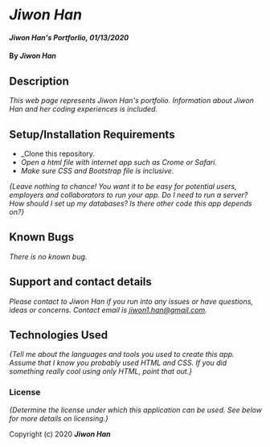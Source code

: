 # _Jiwon Han_

#### _Jiwon Han's Portforlio, 01/13/2020_

#### By _**Jiwon Han**_

## Description

_This web page represents Jiwon Han's portfolio. Information about Jiwon Han and her coding experiences is included._

## Setup/Installation Requirements

* _Clone this repository.
* _Open a html file with internet app such as Crome or Safari._
* _Make sure CSS and Bootstrap file is inclusive._


_{Leave nothing to chance! You want it to be easy for potential users, employers and collaborators to run your app. Do I need to run a server? How should I set up my databases? Is there other code this app depends on?}_

## Known Bugs

_There is no known bug._

## Support and contact details

_Please contact to Jiwon Han if you run into any issues or have questions, ideas or concerns. Contact email is jiwon1.han@gmail.com._

## Technologies Used

_{Tell me about the languages and tools you used to create this app. Assume that I know you probably used HTML and CSS. If you did something really cool using only HTML, point that out.}_

### License

*{Determine the license under which this application can be used.  See below for more details on licensing.}*

Copyright (c) 2020 **_Jiwon Han_**
